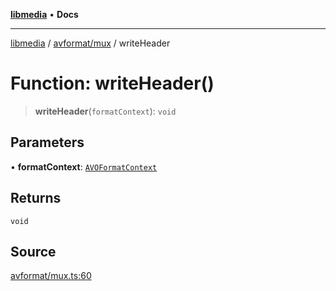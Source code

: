 [**libmedia**](../../../README.md) • **Docs**

***

[libmedia](../../../README.md) / [avformat/mux](../README.md) / writeHeader

# Function: writeHeader()

> **writeHeader**(`formatContext`): `void`

## Parameters

• **formatContext**: [`AVOFormatContext`](../../AVFormatContext/interfaces/AVOFormatContext.md)

## Returns

`void`

## Source

[avformat/mux.ts:60](https://github.com/zhaohappy/libmedia/blob/acbbf6bd75e6ee4c968b9f441fe28c40f42f350d/src/avformat/mux.ts#L60)
